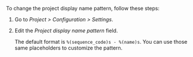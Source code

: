 To change the project display name pattern, follow these steps:

1.  Go to *Project \> Configuration \> Settings*.

2.  Edit the *Project display name pattern* field.

    The default format is `%(sequence_code)s - %(name)s`. You can use
    those same placeholders to customize the pattern.
